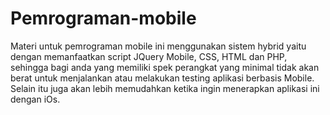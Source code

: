 # Pemrograman-mobile
Materi untuk pemrograman mobile ini menggunakan sistem hybrid yaitu dengan memanfaatkan script JQuery Mobile, CSS, HTML dan PHP, sehingga bagi anda yang memiliki spek perangkat yang minimal tidak akan berat untuk menjalankan atau melakukan testing aplikasi berbasis Mobile. Selain itu juga akan lebih memudahkan ketika ingin menerapkan aplikasi ini dengan iOs.
